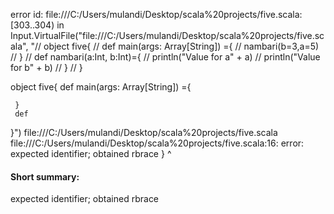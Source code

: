 error id: file:///C:/Users/mulandi/Desktop/scala%20projects/five.scala:[303..304) in Input.VirtualFile("file:///C:/Users/mulandi/Desktop/scala%20projects/five.scala", "// object five{
//     def main(args: Array[String]) ={
//         nambari(b=3,a=5)
//     }
//     def nambari(a:Int, b:Int)={
//         println("Value for a" + a)
//         println("Value for b" + b)
//     }
// }

object five{
     def main(args: Array[String]) ={

     }
     def 
}")
file:///C:/Users/mulandi/Desktop/scala%20projects/five.scala
file:///C:/Users/mulandi/Desktop/scala%20projects/five.scala:16: error: expected identifier; obtained rbrace
}
^
#### Short summary: 

expected identifier; obtained rbrace